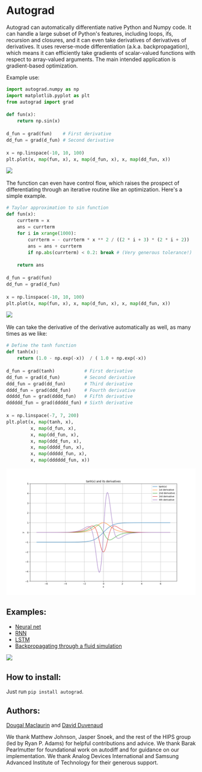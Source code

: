 # Autograd

Autograd can automatically differentiate native Python and Numpy code. It can handle a large subset of Python's features, including loops, ifs, recursion and closures, and it can even take derivatives of derivatives of derivatives. It uses reverse-mode differentiation (a.k.a. backpropagation), which means it can efficiently take gradients of scalar-valued functions with respect to array-valued arguments. The main intended application is gradient-based optimization.

Example use:

```python
import autograd.numpy as np
import matplotlib.pyplot as plt
from autograd import grad

def fun(x):
    return np.sin(x)

d_fun = grad(fun)    # First derivative
dd_fun = grad(d_fun) # Second derivative

x = np.linspace(-10, 10, 100)
plt.plot(x, map(fun, x), x, map(d_fun, x), x, map(dd_fun, x))
```
<img src="https://github.com/HIPS/autograd/blob/master/examples/sinusoid.png" width="600">

The function can even have control flow, which raises the prospect
of differentiating through an iterative routine like an
optimization. Here's a simple example.

```python
# Taylor approximation to sin function
def fun(x):
    currterm = x
    ans = currterm
    for i in xrange(1000):
        currterm = - currterm * x ** 2 / ((2 * i + 3) * (2 * i + 2))
        ans = ans + currterm
        if np.abs(currterm) < 0.2: break # (Very generous tolerance!)

    return ans

d_fun = grad(fun)
dd_fun = grad(d_fun)

x = np.linspace(-10, 10, 100)
plt.plot(x, map(fun, x), x, map(d_fun, x), x, map(dd_fun, x))
```

<img src="https://github.com/HIPS/autograd/blob/master/examples/sinusoid_taylor.png" width="600">


We can take the derivative of the derivative automatically as well, as many times as we like:

```python
# Define the tanh function
def tanh(x):
    return (1.0 - np.exp(-x))  / ( 1.0 + np.exp(-x))

d_fun = grad(tanh)           # First derivative
dd_fun = grad(d_fun)         # Second derivative
ddd_fun = grad(dd_fun)       # Third derivative
dddd_fun = grad(ddd_fun)     # Fourth derivative
ddddd_fun = grad(dddd_fun)   # Fifth derivative
dddddd_fun = grad(ddddd_fun) # Sixth derivative

x = np.linspace(-7, 7, 200)
plt.plot(x, map(tanh, x),
         x, map(d_fun, x),
         x, map(dd_fun, x),
         x, map(ddd_fun, x),
         x, map(dddd_fun, x),
         x, map(ddddd_fun, x),
         x, map(dddddd_fun, x))
```

<img src="https://github.com/HIPS/autograd/blob/master/examples/tanh.png" width="600">

## Examples:

* [Neural net](https://github.com/HIPS/autograd/blob/master/examples/neural_net.py)
* [RNN](https://github.com/HIPS/autograd/blob/master/examples/rnn.py)
* [LSTM](https://github.com/HIPS/autograd/blob/master/examples/lstm.py)
* [Backpropagating through a fluid simulation](https://github.com/HIPS/autograd/blob/master/examples/fluidsim/fluidsim.py)

<img src="https://github.com/HIPS/autograd/blob/master/examples/fluidsim/animated.gif" width="400">

## How to install:

Just run `pip install autograd`.

## Authors:

[Dougal Maclaurin](mailto:maclaurin@physics.harvard.edu) and [David Duvenaud](http://mlg.eng.cam.ac.uk/duvenaud/)

We thank Matthew Johnson, Jasper Snoek, and the rest of the HIPS group (led by Ryan P. Adams) for helpful contributions and advice.
We thank Barak Pearlmutter for foundational work on autodiff and for guidance on our implementation.
We thank Analog Devices International and Samsung Advanced Institute of Technology for their generous support.
